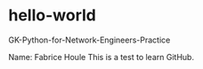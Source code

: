 # hello-world
GK-Python-for-Network-Engineers-Practice

Name: Fabrice Houle
This is a test to learn GitHub.